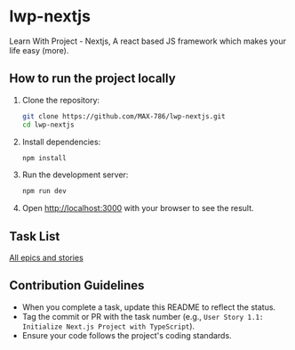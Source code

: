 # lwp-nextjs
Learn With Project - Nextjs, A react based JS framework which makes your life easy (more).

## How to run the project locally

1. Clone the repository:
    ```sh
    git clone https://github.com/MAX-786/lwp-nextjs.git
    cd lwp-nextjs
    ```

2. Install dependencies:
    ```sh
    npm install
    ```

3. Run the development server:
    ```sh
    npm run dev
    ```

4. Open [http://localhost:3000](http://localhost:3000) with your browser to see the result.

## Task List

[All epics and stories](https://github.com/MAX-786/lwp-nextjs/issues/1)

## Contribution Guidelines

- When you complete a task, update this README to reflect the status.
- Tag the commit or PR with the task number (e.g., `User Story 1.1: Initialize Next.js Project with TypeScript`).
- Ensure your code follows the project's coding standards.